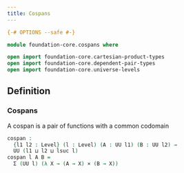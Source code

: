 ```yaml
---
title: Cospans
---
```


```agda
{-# OPTIONS --safe #-}

module foundation-core.cospans where

open import foundation-core.cartesian-product-types
open import foundation-core.dependent-pair-types
open import foundation-core.universe-levels
```

## Definition

### Cospans

A cospan is a pair of functions with a common codomain

```agda
cospan :
  {l1 l2 : Level} (l : Level) (A : UU l1) (B : UU l2) →
  UU (l1 ⊔ l2 ⊔ lsuc l)
cospan l A B =
  Σ (UU l) (λ X → (A → X) × (B → X))
```
